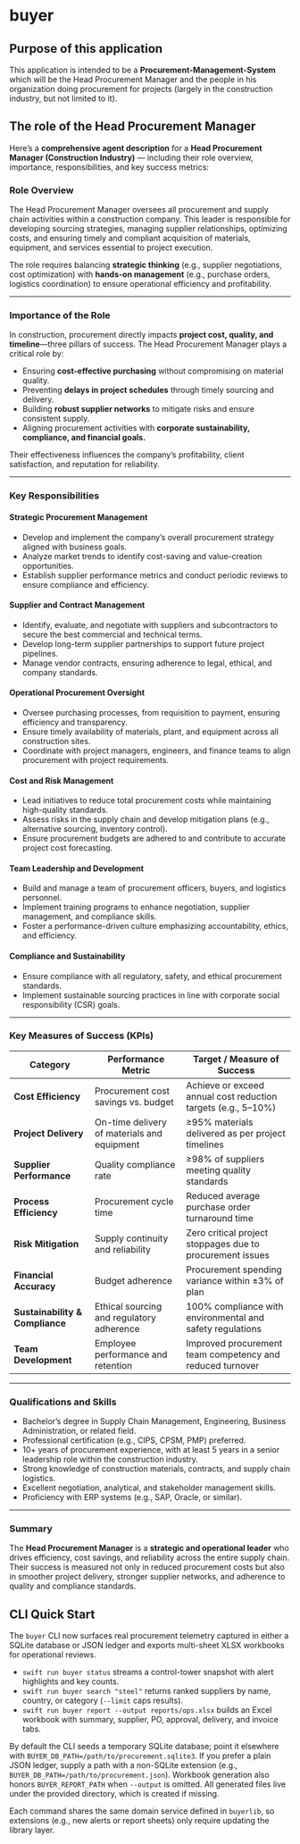 # buyer

## Purpose of this application

This application is intended to be a **Procurement-Management-System** which will be the Head Procurement Manager and the people in his organization doing procurement for projects (largely in the construction industry, but not limited to it).

## The role of the Head Procurement Manager

Here’s a **comprehensive agent description** for a **Head Procurement Manager (Construction Industry)** — including their role overview, importance, responsibilities, and key success metrics:


### Role Overview

The Head Procurement Manager oversees all procurement and supply chain activities within a construction company. This leader is responsible for developing sourcing strategies, managing supplier relationships, optimizing costs, and ensuring timely and compliant acquisition of materials, equipment, and services essential to project execution.

The role requires balancing **strategic thinking** (e.g., supplier negotiations, cost optimization) with **hands-on management** (e.g., purchase orders, logistics coordination) to ensure operational efficiency and profitability.

---

### Importance of the Role

In construction, procurement directly impacts **project cost, quality, and timeline**—three pillars of success. The Head Procurement Manager plays a critical role by:

* Ensuring **cost-effective purchasing** without compromising on material quality.
* Preventing **delays in project schedules** through timely sourcing and delivery.
* Building **robust supplier networks** to mitigate risks and ensure consistent supply.
* Aligning procurement activities with **corporate sustainability, compliance, and financial goals.**

Their effectiveness influences the company’s profitability, client satisfaction, and reputation for reliability.

---

### Key Responsibilities

#### Strategic Procurement Management

* Develop and implement the company’s overall procurement strategy aligned with business goals.
* Analyze market trends to identify cost-saving and value-creation opportunities.
* Establish supplier performance metrics and conduct periodic reviews to ensure compliance and efficiency.

#### Supplier and Contract Management

* Identify, evaluate, and negotiate with suppliers and subcontractors to secure the best commercial and technical terms.
* Develop long-term supplier partnerships to support future project pipelines.
* Manage vendor contracts, ensuring adherence to legal, ethical, and company standards.

#### Operational Procurement Oversight

* Oversee purchasing processes, from requisition to payment, ensuring efficiency and transparency.
* Ensure timely availability of materials, plant, and equipment across all construction sites.
* Coordinate with project managers, engineers, and finance teams to align procurement with project requirements.

#### Cost and Risk Management

* Lead initiatives to reduce total procurement costs while maintaining high-quality standards.
* Assess risks in the supply chain and develop mitigation plans (e.g., alternative sourcing, inventory control).
* Ensure procurement budgets are adhered to and contribute to accurate project cost forecasting.

#### Team Leadership and Development

* Build and manage a team of procurement officers, buyers, and logistics personnel.
* Implement training programs to enhance negotiation, supplier management, and compliance skills.
* Foster a performance-driven culture emphasizing accountability, ethics, and efficiency.

#### Compliance and Sustainability

* Ensure compliance with all regulatory, safety, and ethical procurement standards.
* Implement sustainable sourcing practices in line with corporate social responsibility (CSR) goals.

---

### Key Measures of Success (KPIs)

| **Category**                    | **Performance Metric**                      | **Target / Measure of Success**                               |
| ------------------------------- | ------------------------------------------- | ------------------------------------------------------------- |
| **Cost Efficiency**             | Procurement cost savings vs. budget         | Achieve or exceed annual cost reduction targets (e.g., 5–10%) |
| **Project Delivery**            | On-time delivery of materials and equipment | ≥95% materials delivered as per project timelines             |
| **Supplier Performance**        | Quality compliance rate                     | ≥98% of suppliers meeting quality standards                   |
| **Process Efficiency**          | Procurement cycle time                      | Reduced average purchase order turnaround time                |
| **Risk Mitigation**             | Supply continuity and reliability           | Zero critical project stoppages due to procurement issues     |
| **Financial Accuracy**          | Budget adherence                            | Procurement spending variance within ±3% of plan              |
| **Sustainability & Compliance** | Ethical sourcing and regulatory adherence   | 100% compliance with environmental and safety regulations     |
| **Team Development**            | Employee performance and retention          | Improved procurement team competency and reduced turnover     |

---

### Qualifications and Skills

* Bachelor’s degree in Supply Chain Management, Engineering, Business Administration, or related field.
* Professional certification (e.g., CIPS, CPSM, PMP) preferred.
* 10+ years of procurement experience, with at least 5 years in a senior leadership role within the construction industry.
* Strong knowledge of construction materials, contracts, and supply chain logistics.
* Excellent negotiation, analytical, and stakeholder management skills.
* Proficiency with ERP systems (e.g., SAP, Oracle, or similar).

---

### Summary

The **Head Procurement Manager** is a **strategic and operational leader** who drives efficiency, cost savings, and reliability across the entire supply chain. Their success is measured not only in reduced procurement costs but also in smoother project delivery, stronger supplier networks, and adherence to quality and compliance standards.


## CLI Quick Start

The `buyer` CLI now surfaces real procurement telemetry captured in either a SQLite database or JSON ledger and exports multi-sheet XLSX workbooks for operational reviews.

- `swift run buyer status` streams a control-tower snapshot with alert highlights and key counts.
- `swift run buyer search "steel"` returns ranked suppliers by name, country, or category (`--limit` caps results).
- `swift run buyer report --output reports/ops.xlsx` builds an Excel workbook with summary, supplier, PO, approval, delivery, and invoice tabs.

By default the CLI seeds a temporary SQLite database; point it elsewhere with `BUYER_DB_PATH=/path/to/procurement.sqlite3`. If you prefer a plain JSON ledger, supply a path with a non-SQLite extension (e.g., `BUYER_DB_PATH=/path/to/procurement.json`). Workbook generation also honors `BUYER_REPORT_PATH` when `--output` is omitted. All generated files live under the provided directory, which is created if missing.

Each command shares the same domain service defined in `buyerlib`, so extensions (e.g., new alerts or report sheets) only require updating the library layer.

